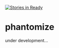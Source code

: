 [![Stories in Ready](https://badge.waffle.io/pankona/phantomize.png?label=ready&title=Ready)](https://waffle.io/pankona/phantomize?utm_source=badge)
# phantomize

under development...

